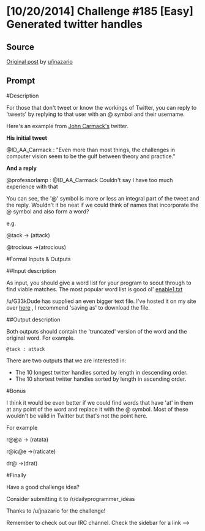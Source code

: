# [10/20/2014] Challenge #185 [Easy] Generated twitter handles

## Source

[Original post](https://old.reddit.com/r/dailyprogrammer/comments/2jt4cx/10202014_challenge_185_easy_generated_twitter/) by [u/jnazario](https://old.reddit.com/u/jnazario)

## Prompt

#Description

For those that don't tweet or know the workings of Twitter, you can reply to 'tweets' by replying to that user with an @ symbol and their username.

Here's an example from [John Carmack's](https://twitter.com/ID_AA_Carmack) twitter.

**His** **initial** **tweet**

@ID_AA_Carmack : "Even more than most things, the challenges in computer vision seem to be the gulf between theory and practice."

**And** **a** **reply**

@professorlamp : @ID_AA_Carmack Couldn't say I have too much experience with that


You can see, the '@' symbol is more or less an integral part of the tweet and the reply. Wouldn't it be neat if we could think of names that incorporate the @ symbol and also form a word?

e.g.

@tack -> (attack)

@trocious ->(atrocious)



#Formal Inputs & Outputs

##Input description

As input, you should give a word list for your program to scout through to find viable matches. The most popular word list is good ol' [enable1.txt](https://code.google.com/p/dotnetperls-controls/downloads/detail?name=enable1.txt)

/u/G33kDude  has supplied an even bigger text file. I've hosted it on my site over [here](http://www.joereynoldsaudio.com/WordList.txt) , I recommend 'saving as' to download the file.

##Output description

Both outputs should contain the 'truncated' version of the word and the original word. For example.

    @tack : attack

There are two outputs that we are interested in:

* The 10 longest twitter handles sorted by length in descending order.
* The 10 shortest twitter handles sorted by length in ascending order.

#Bonus

I think it would be even better if we could find words that have 'at' in them at any point of the word and replace it with the @ symbol. Most of these wouldn't be valid in Twitter but that's not the point here.

For example

r@@a -> (ratata)


r@ic@e ->(raticate)


dr@ ->(drat)


#Finally

Have a good challenge idea?

Consider submitting it to /r/dailyprogrammer_ideas

Thanks to /u/jnazario for the challenge!

Remember to check out our IRC channel. Check the sidebar for a link -->




